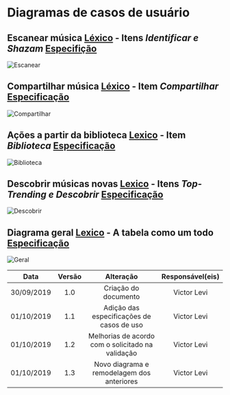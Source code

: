 # Diagramas de casos de usuário

## Escanear música [Léxico](https://requisitos-de-software.github.io/2019.2-Shazam/modelagem/lexicos/#lexicos) - Itens _Identificar e Shazam_ [Especifição](https://requisitos-de-software.github.io/2019.2-Shazam/modelagem/especificacao_dcu/#escanear-musica)
![Escanear](https://raw.githubusercontent.com/Requisitos-de-Software/2019.2-Shazam/master/docs/assets/img/DCU/DCU_escanear.png)

## Compartilhar música [Léxico](https://requisitos-de-software.github.io/2019.2-Shazam/modelagem/lexicos/#lexicos) - Item _Compartilhar_ [Especificação](https://requisitos-de-software.github.io/2019.2-Shazam/modelagem/especificacao_dcu/#compartilhar-musica)
![Compartilhar](https://raw.githubusercontent.com/Requisitos-de-Software/2019.2-Shazam/master/docs/assets/img/DCU/DCU_compartilhar.png)

## Ações a partir da biblioteca [Lexico](https://requisitos-de-software.github.io/2019.2-Shazam/modelagem/lexicos/#lexicos) - Item _Biblioteca_ [Especificação](https://requisitos-de-software.github.io/2019.2-Shazam/modelagem/especificacao_dcu/#historico-de-musicas)
![Biblioteca](https://raw.githubusercontent.com/Requisitos2-2019/Shazam/master/docs/assets/img/DCU/DCU_biblioteca.png)

## Descobrir músicas novas [Lexico](https://requisitos-de-software.github.io/2019.2-Shazam/modelagem/lexicos/#lexicos) - Itens _Top-Trending e Descobrir_ [Especificação](https://requisitos-de-software.github.io/2019.2-Shazam/modelagem/especificacao_dcu/#descobrir-novas-musicas)
![Descobrir](https://raw.githubusercontent.com/Requisitos2-2019/Shazam/master/docs/assets/img/DCU/DCU_descobrir.png)

## Diagrama geral [Lexico](https://requisitos-de-software.github.io/2019.2-Shazam/modelagem/lexicos/#lexicos) - A tabela como um todo [Especificação](https://requisitos-de-software.github.io/2019.2-Shazam/modelagem/especificacao_dcu/)
![Geral](https://raw.githubusercontent.com/Requisitos2-2019/Shazam/master/docs/assets/img/DCU/DCU_geral.png)

|Data|Versão|Alteração|Responsável(eis)|
|:--:|:----:|:-------:|:---:|
| 30/09/2019 | 1.0 | Criação do documento | Victor Levi |
| 01/10/2019 | 1.1 | Adição das especificações de casos de uso | Victor Levi |
| 01/10/2019 | 1.2 | Melhorias de acordo com o solicitado na validação | Victor Levi |
| 01/10/2019 | 1.3 | Novo diagrama e remodelagem dos anteriores| Victor Levi |
